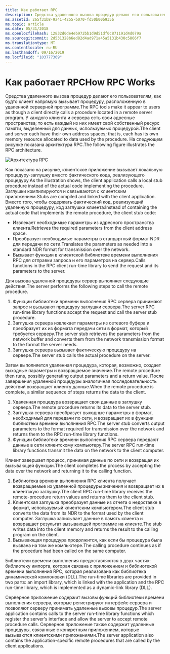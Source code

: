 ```yaml
---
title: Как работает RPC
description: Средства удаленного вызова процедур делают его пользователям, как будто клиент напрямую вызывает процедуру, расположенную в удаленной серверной программе.
ms.assetid: 265f31b8-9a41-4255-b070-fd50b00b935b
ms.topic: article
ms.date: 05/31/2018
ms.openlocfilehash: 12832d0de4eb972bb1d9d51df0c871191d4d079a
ms.sourcegitcommit: 2d531328b6ed82d4ad971a45a5131b430c5866f7
ms.translationtype: MT
ms.contentlocale: ru-RU
ms.lasthandoff: 09/16/2019
ms.locfileid: "103777369"
---
```

# <a name="how-rpc-works"></a><span data-ttu-id="3aa00-103">Как работает RPC</span><span class="sxs-lookup"><span data-stu-id="3aa00-103">How RPC Works</span></span>

<span data-ttu-id="3aa00-104">Средства удаленного вызова процедур делают его пользователям, как будто клиент напрямую вызывает процедуру, расположенную в удаленной серверной программе.</span><span class="sxs-lookup"><span data-stu-id="3aa00-104">The RPC tools make it appear to users as though a client directly calls a procedure located in a remote server program.</span></span> <span data-ttu-id="3aa00-105">У каждого клиента и сервера есть свои адресные пространства; то есть каждый из них имеет свой собственный ресурс памяти, выделенный для данных, используемых процедурой.</span><span class="sxs-lookup"><span data-stu-id="3aa00-105">The client and server each have their own address spaces; that is, each has its own memory resource allocated to data used by the procedure.</span></span> <span data-ttu-id="3aa00-106">На следующем рисунке показана архитектура RPC.</span><span class="sxs-lookup"><span data-stu-id="3aa00-106">The following figure illustrates the RPC architecture.</span></span>

![Архитектура RPC](images/prog-a11.png)

<span data-ttu-id="3aa00-108">Как показано на рисунке, клиентское приложение вызывает локальную процедуру-заглушку вместо фактического кода, реализующего процедуру.</span><span class="sxs-lookup"><span data-stu-id="3aa00-108">As the illustration shows, the client application calls a local stub procedure instead of the actual code implementing the procedure.</span></span> <span data-ttu-id="3aa00-109">Заглушки компилируются и связываются с клиентским приложением.</span><span class="sxs-lookup"><span data-stu-id="3aa00-109">Stubs are compiled and linked with the client application.</span></span> <span data-ttu-id="3aa00-110">Вместо того, чтобы содержать фактический код, реализующий удаленную процедуру, код заглушки клиента:</span><span class="sxs-lookup"><span data-stu-id="3aa00-110">Instead of containing the actual code that implements the remote procedure, the client stub code:</span></span>

-   <span data-ttu-id="3aa00-111">Извлекает необходимые параметры из адресного пространства клиента.</span><span class="sxs-lookup"><span data-stu-id="3aa00-111">Retrieves the required parameters from the client address space.</span></span>
-   <span data-ttu-id="3aa00-112">Преобразует необходимые параметры в стандартный формат NDR для передачи по сети.</span><span class="sxs-lookup"><span data-stu-id="3aa00-112">Translates the parameters as needed into a standard NDR format for transmission over the network.</span></span>
-   <span data-ttu-id="3aa00-113">Вызывает функции в клиентской библиотеке времени выполнения RPC для отправки запроса и его параметров на сервер.</span><span class="sxs-lookup"><span data-stu-id="3aa00-113">Calls functions in the RPC client run-time library to send the request and its parameters to the server.</span></span>

<span data-ttu-id="3aa00-114">Для вызова удаленной процедуры сервер выполняет следующие действия.</span><span class="sxs-lookup"><span data-stu-id="3aa00-114">The server performs the following steps to call the remote procedure.</span></span>

1.  <span data-ttu-id="3aa00-115">Функции библиотеки времени выполнения RPC сервера принимают запрос и вызывают процедуру заглушки сервера.</span><span class="sxs-lookup"><span data-stu-id="3aa00-115">The server RPC run-time library functions accept the request and call the server stub procedure.</span></span>
2.  <span data-ttu-id="3aa00-116">Заглушка сервера извлекает параметры из сетевого буфера и преобразует их из формата передачи сети в формат, который требуется серверу.</span><span class="sxs-lookup"><span data-stu-id="3aa00-116">The server stub retrieves the parameters from the network buffer and converts them from the network transmission format to the format the server needs.</span></span>
3.  <span data-ttu-id="3aa00-117">Заглушка сервера вызывает фактическую процедуру на сервере.</span><span class="sxs-lookup"><span data-stu-id="3aa00-117">The server stub calls the actual procedure on the server.</span></span>

<span data-ttu-id="3aa00-118">Затем выполняется удаленная процедура, которая, возможно, создает выходные параметры и возвращаемое значение.</span><span class="sxs-lookup"><span data-stu-id="3aa00-118">The remote procedure then runs, possibly generating output parameters and a return value.</span></span> <span data-ttu-id="3aa00-119">После завершения удаленной процедуры аналогичная последовательность действий возвращает клиенту данные.</span><span class="sxs-lookup"><span data-stu-id="3aa00-119">When the remote procedure is complete, a similar sequence of steps returns the data to the client.</span></span>

1.  <span data-ttu-id="3aa00-120">Удаленная процедура возвращает свои данные в заглушку сервера.</span><span class="sxs-lookup"><span data-stu-id="3aa00-120">The remote procedure returns its data to the server stub.</span></span>
2.  <span data-ttu-id="3aa00-121">Заглушка сервера преобразует выходные параметры в формат, необходимый для передачи по сети, и возвращает их в функции библиотеки времени выполнения RPC.</span><span class="sxs-lookup"><span data-stu-id="3aa00-121">The server stub converts output parameters to the format required for transmission over the network and returns them to the RPC run-time library functions.</span></span>
3.  <span data-ttu-id="3aa00-122">Функции библиотеки времени выполнения RPC сервера передают данные в сети клиентскому компьютеру.</span><span class="sxs-lookup"><span data-stu-id="3aa00-122">The server RPC run-time library functions transmit the data on the network to the client computer.</span></span>

<span data-ttu-id="3aa00-123">Клиент завершает процесс, принимая данные по сети и возвращая их вызывающей функции.</span><span class="sxs-lookup"><span data-stu-id="3aa00-123">The client completes the process by accepting the data over the network and returning it to the calling function.</span></span>

1.  <span data-ttu-id="3aa00-124">Библиотека времени выполнения RPC клиента получает возвращаемые из удаленной процедуры значения и возвращает их в клиентскую заглушку.</span><span class="sxs-lookup"><span data-stu-id="3aa00-124">The client RPC run-time library receives the remote-procedure return values and returns them to the client stub.</span></span>
2.  <span data-ttu-id="3aa00-125">Клиентская заглушка преобразует данные из отчета о недоставке в формат, используемый клиентским компьютером.</span><span class="sxs-lookup"><span data-stu-id="3aa00-125">The client stub converts the data from its NDR to the format used by the client computer.</span></span> <span data-ttu-id="3aa00-126">Заглушка записывает данные в память клиента и возвращает результат вызывающей программе на клиенте.</span><span class="sxs-lookup"><span data-stu-id="3aa00-126">The stub writes data into the client memory and returns the result to the calling program on the client.</span></span>
3.  <span data-ttu-id="3aa00-127">Вызывающая процедура продолжится, как если бы процедура была вызвана на том же компьютере.</span><span class="sxs-lookup"><span data-stu-id="3aa00-127">The calling procedure continues as if the procedure had been called on the same computer.</span></span>

<span data-ttu-id="3aa00-128">Библиотеки времени выполнения предоставляются в двух частях: библиотеку импорта, которая связана с приложением и библиотекой времени выполнения RPC, которая реализована как библиотека динамической компоновки (DLL).</span><span class="sxs-lookup"><span data-stu-id="3aa00-128">The run-time libraries are provided in two parts: an import library, which is linked with the application and the RPC run-time library, which is implemented as a dynamic-link library (DLL).</span></span>

<span data-ttu-id="3aa00-129">Серверное приложение содержит вызовы функций библиотеки времени выполнения сервера, которые регистрируют интерфейс сервера и позволяют серверу принимать удаленные вызовы процедур.</span><span class="sxs-lookup"><span data-stu-id="3aa00-129">The server application contains calls to the server run-time library functions which register the server's interface and allow the server to accept remote procedure calls.</span></span> <span data-ttu-id="3aa00-130">Серверное приложение также содержит удаленные процедуры, связанные с конкретным приложением, которые вызываются клиентскими приложениями.</span><span class="sxs-lookup"><span data-stu-id="3aa00-130">The server application also contains the application-specific remote procedures that are called by the client applications.</span></span>

 

 




